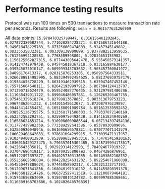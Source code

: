 # Performance testing results

Protocol was run 100 times on 500 transactions to measure transaction rate per seconds. Results are following:
`mean = 5.961577631266909`

All data points: 
```[5.978470325799447, 6.016156401202845, 6.027872380682744, 5.771028284728371, 6.071586731644188, 5.949618478225763, 5.873256669474633, 5.92437345149882, 6.08235535832381, 6.003309138900699, 5.8377892513959635, 5.761266994128583, 5.7768589598002, 5.92834653153982, 6.1156125562027315, 6.077443896642478, 5.955458573141357, 5.914124742979458, 6.045745018367218, 6.033165884628177, 6.039545073010147, 6.009999345703632, 5.965457760041072, 5.84896170413377, 6.020315876253385, 6.058937564333511, 5.9266288814985995, 5.883394992454625, 5.881376930757179, 6.019364055728229, 5.863193462939515, 5.635947467452146, 5.755715664540111, 5.826421939997912, 5.867304124413707, 5.971390718624479, 6.059524087776435, 5.931297981486286, 6.111038439911722, 5.899046486057851, 6.126269203467755, 5.975461329618374, 5.82799813678037, 5.903313679753223, 5.99674862641232, 6.144301545612077, 5.872087976239897, 6.004454144554451, 6.105180091009784, 6.051612539592452, 5.938525126735575, 5.912368171500303, 5.779337072140169, 6.062342583293751, 5.925909750492438, 5.814161834940269, 6.116588624651214, 5.9109086009886544, 6.067134397454136, 6.011777429902359, 5.772399292641596, 6.05370930909696, 6.032560920048946, 6.061690656578831, 6.070777071343579, 6.106629468642633, 5.978681694295915, 5.713035471317957, 5.910349468013939, 5.8528996329453316, 5.734705415920163, 6.1036015489127475, 5.790357015302485, 5.828739994178617, 6.04226643385811, 5.902929314122593, 5.704024677019327, 6.037047686419117, 5.938700355800793, 6.04674286876961, 6.065122897897877, 6.054025730313655, 6.001493862108752, 6.055256685596684, 6.004228254631202, 5.892254071966008, 5.954550449808624, 5.97446058992317, 6.120321332717193, 5.961299671341856, 6.168046197310232, 6.041459898391378, 5.784856812214726, 6.066372527411519, 6.112100879464181, 5.915763650863009, 5.915078819124782, 6.009997885368661, 6.0116389168703686, 6.102402646576839]```
